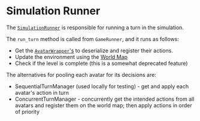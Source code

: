 # Simulation Runner

The [`SimulationRunner`](simulation-runner-file) is responsible
for running a turn in the simulation.

The `run_turn` method is called from `GameRunner`, and it
runs as follows:

- Get the [`AvatarWrapper`'s](avatar-wrapper-file) to
  deserialize and register their actions.
- Update the environment using the [World Map](world-map-doc)
- Check if the level is complete (this is a somewhat deprecated feature)

The alternatives for pooling each avatar for its decisions are:

- SequentialTurnManager (used locally for testing) - get and
  apply each avatar's action in turn
- ConcurrentTurnManager - concurrently get the intended
  actions from all avatars and register them on the world map;
  then apply actions in order of priority

[simulation-runner-file]: /aimmo-game/simulation/simulation_runner.py
[avatar-wrapper-file]: /aimmo-game/simulation/avatar/avatar_wrapper.py
[world-map-doc]: world-map.md
